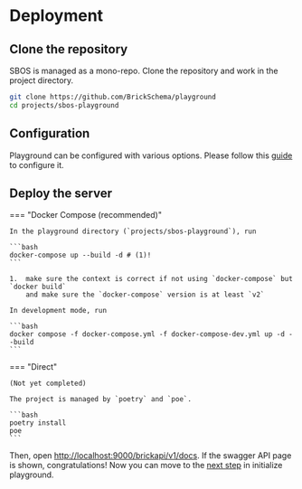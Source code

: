 # Deployment

## Clone the repository

SBOS is managed as a mono-repo. Clone the repository and work in the project directory.

```bash
git clone https://github.com/BrickSchema/playground
cd projects/sbos-playground
```

## Configuration

Playground can be configured with various options. 
Please follow this [guide](config/index.md) to configure it.


## Deploy the server

=== "Docker Compose (recommended)"

    In the playground directory (`projects/sbos-playground`), run

    ```bash
    docker-compose up --build -d # (1)!
    ```

    1.  make sure the context is correct if not using `docker-compose` but `docker build`
        and make sure the `docker-compose` version is at least `v2`

    In development mode, run
    
    ```bash
    docker compose -f docker-compose.yml -f docker-compose-dev.yml up -d --build
    ```

=== "Direct"
    
    (Not yet completed)
    
    The project is managed by `poetry` and `poe`.
    
    ```bash
    poetry install
    poe 
    ```

Then, open <http://localhost:9000/brickapi/v1/docs>. If the swagger API page is shown, congratulations!
Now you can move to the [next step](init.md) in initialize playground.
